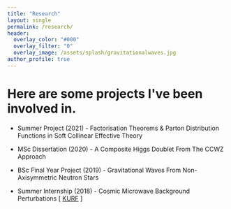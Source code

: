 ```yaml
---
title: "Research"
layout: single
permalink: /research/
header:
  overlay_color: "#000"
  overlay_filter: "0"
  overlay_image: /assets/splash/gravitationalwaves.jpg
author_profile: true
---
```


# Here are some projects I've been involved in.

+ Summer Project (2021) - Factorisation Theorems & Parton Distribution Functions in Soft Collinear Effective Theory

+ MSc Dissertation (2020) - A Composite Higgs Doublet From The CCWZ Approach

+ BSc Final Year Project (2019) - Gravitational Waves From Non-Axisymmetric Neutron Stars

+ Summer Internship (2018) - Cosmic Microwave Background Perturbations \[ [KURF](https://web.archive.org/web/20190326003440/https://www.kcl.ac.uk/campuslife/ke/ug-rfs/ugrfs-home.aspx) \]